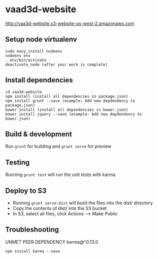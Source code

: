 # vaad3d-website

http://vaa3d-website.s3-website-us-west-2.amazonaws.com

## Setup node virtualenv

```
sudo easy_install nodeenv
nodeenv env
. env/bin/activate
deactivate_node (after your work is complete)
```

## Install dependencies

```
cd vaa3d-website
npm install (install all dependencies in package.json)
npm install grunt --save (example: Add new depdendency to package.json)
bower install (install all dependencies in bower.json)
bower install jquery --save (example: Add new depdendency to bower.json)
```

## Build & development

Run `grunt` for building and `grunt serve` for preview

## Testing

Running `grunt test` will run the unit tests with karma

## Deploy to S3

* Running `grunt serve:dist` will build the files into the dist/ directory
* Copy the contents of dist/ into the S3 bucket
* In S3, select all files, click Actions --> Make Public

## Troubleshooting

UNMET PEER DEPENDENCY karma@^0.13.0
```
npm install karma --save
```
